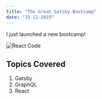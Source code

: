 ```yaml
---
title: "The Great Gatsby Bootcamp"
date: "15-12-2019"
---
```


I just launched a new bootcamp!

![React Code](/react.jpg)

## Topics Covered

1. Gatsby
2. GraphQL
3. React